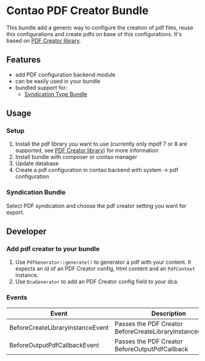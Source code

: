# Contao PDF Creator Bundle

This bundle add a generic way to configure the creation of pdf files, reuse this configurations and create pdfs on base of this configurations. It's based on [PDF Creator library](https://github.com/heimrichhannot/pdf-creator).

## Features
- add PDF configuration backend module
- can be easily used in your bundle
- bundled support for: 
    - [Syndication Type Bundle](https://github.com/heimrichhannot/contao-syndication-type-bundle)
    
## Usage

### Setup

1. Install the pdf library you want to use (currently only mpdf 7 or 8 are supported, see [PDF Creator library](https://github.com/heimrichhannot/pdf-creator)) for more information
1. Install bundle with composer or contao manager
1. Update database
1. Create a pdf configuration in contao backend with system -> pdf configuration

### Syndication Bundle

Select PDF syndication and choose the pdf creator setting you want for export.

## Developer

### Add pdf creator to your bundle

1. Use `PdfGenerator::generate()` to generator a pdf with your content. It expects an id of an PDF Creator config, html content and an `PdfContext` instance.
1. Use `DcaGenerator` to add an PDF Creator config field to your dca.

### Events

Event | Description
----- | -----------
BeforeCreateLibraryInstanceEvent | Passes the PDF Creator BeforeCreateLibraryInstanceCallback
BeforeOutputPdfCallbackEvent | Passes the PDF Creator BeforeOutputPdfCallback